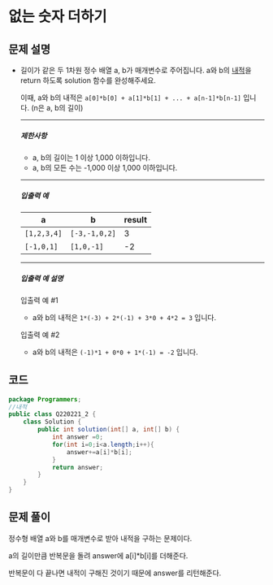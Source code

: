 # 없는 숫자 더하기

## 문제 설명

- 길이가 같은 두 1차원 정수 배열 a, b가 매개변수로 주어집니다. a와 b의 [내적](https://en.wikipedia.org/wiki/Dot_product)을 return 하도록 solution 함수를 완성해주세요.

  이때, a와 b의 내적은 `a[0]*b[0] + a[1]*b[1] + ... + a[n-1]*b[n-1]` 입니다. (n은 a, b의 길이)

  ------

  ##### 제한사항

  - a, b의 길이는 1 이상 1,000 이하입니다.
  - a, b의 모든 수는 -1,000 이상 1,000 이하입니다.

  ------

  ##### 입출력 예

  | a           | b             | result |
  | ----------- | ------------- | ------ |
  | `[1,2,3,4]` | `[-3,-1,0,2]` | 3      |
  | `[-1,0,1]`  | `[1,0,-1]`    | -2     |

  ------

  ##### 입출력 예 설명

  입출력 예 #1

  - a와 b의 내적은 `1*(-3) + 2*(-1) + 3*0 + 4*2 = 3` 입니다.

  입출력 예 #2

  - a와 b의 내적은 `(-1)*1 + 0*0 + 1*(-1) = -2` 입니다.

## 코드
```java
package Programmers;
//내적
public class Q220221_2 {
	class Solution {
	    public int solution(int[] a, int[] b) {
	        int answer =0;
	        for(int i=0;i<a.length;i++){
	            answer+=a[i]*b[i];
	        }
	        return answer;
	    }
	}
}

```

## 문제 풀이

정수형 배열 a와 b를 매개변수로 받아 내적을 구하는 문제이다.

a의 길이만큼 반복문을 돌려 answer에 a[i]*b[i]를 더해준다. 

반복문이 다 끝나면 내적이 구해진 것이기 때문에 answer를 리턴해준다.